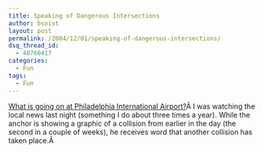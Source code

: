 ```yaml
---
title: Speaking of Dangerous Intersections
author: bsoist
layout: post
permalink: /2004/12/01/speaking-of-dangerous-intersections/
dsq_thread_id:
  - 48760417
categories:
  - Fun
tags:
  - Fun
---
```

[What is going on at Philadelphia International Airport?][1]Â I was watching the local news last night (something I do about three times a year). While the anchor is showing a graphic of a collision from earlier in the day (the second in a couple of weeks), he receives word that another collision has taken place.Â 

 [1]: http://kyw.com/news/local_story_335232316.html